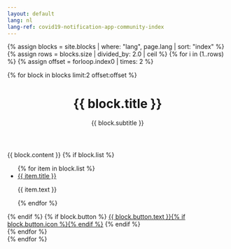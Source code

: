 ```yaml
---
layout: default
lang: nl
lang-ref: covid19-notification-app-community-index
---
```


{% assign blocks = site.blocks | where: "lang", page.lang | sort: "index" %}
{% assign rows = blocks.size | divided_by: 2.0 | ceil %}
{% for i in (1..rows) %}
{% assign offset = forloop.index0 | times: 2 %}
<div class="row">
    {% for block in blocks limit:2 offset:offset %}
    <div class="col-md-6">
        <div class="content-background">
            <div class="content-background">
                <div class="content">
                    <header class="content__header">
                        <h1 class="content__header-title">{{ block.title }}</h1>
                        <p class="content__header-paragraph">{{ block.subtitle }}</p>
                    </header>
                    {{ block.content }}
                    {% if block.list %}
                    <ul class="list list--subjects columns">
                        {% for item in block.list %}
                        <li class="list__item">
                            <a href="{{ item.href }}" class="list__link">{{ item.title }}</a><br>
                            <p>{{ item.text }}</p>
                        </li>
                        {% endfor %}
                    </ul>
                    {% endif %}
                    {% if block.button %}
                    <a class="btn" href="{{ block.button.href }}" rel="external">{{ block.button.text }}{% if block.button.icon %}<span class="icon icon-{{ block.button.icon }}"></span>{% endif %}</a>
                    {% endif %}
                </div>
            </div>
        </div>
    </div>
    {% endfor %}
</div>
{% endfor %}

